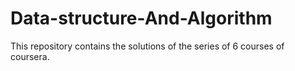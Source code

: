 # Data-structure-And-Algorithm
This repository contains the solutions of the series of 6 courses of coursera. 

